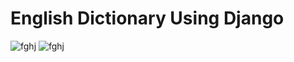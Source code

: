 # English Dictionary Using Django

![fghj](https://i.ibb.co/r2fpkff/Task-1.jpg)
![fghj](https://i.ibb.co/vcDQk1q/task-1-1.jpg)
